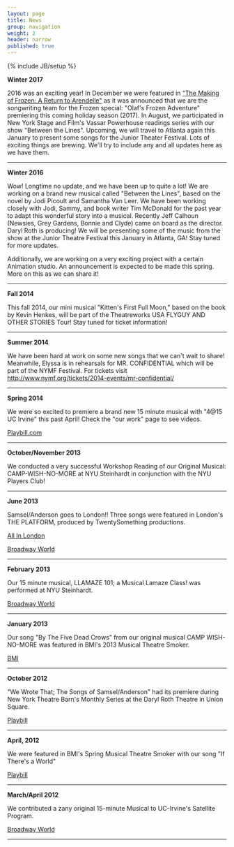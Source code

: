 ```yaml
---
layout: page
title: News
group: navigation
weight: 2
header: narrow
published: true
---
```



{% include JB/setup %}

**Winter 2017**

2016 was an exciting year! In December we were featured in ["The Making of Frozen: A Return to Arendelle"](http://abcnews.go.com/Entertainment/photos/video-making-frozen-return-arendelle-44133721) as it was announced that we are the songwriting team for the Frozen special: "Olaf's Frozen Adventure" premiering this coming holiday season (2017). In August, we participated in New York Stage and Film's Vassar Powerhouse readings series with our show "Between the Lines". Upcoming, we will travel to Atlanta again this January to present some songs for the Junior Theater Festival. Lots of exciting things are brewing. We'll try to include any and all updates here as we have them.

***

**Winter 2016**

Wow! Longtime no update, and we have been up to quite a lot! We are working on a brand new musical called "Between the Lines", based on the novel by Jodi Picoult and Samantha Van Leer. We have been working closely with Jodi, Sammy, and book writer Tim McDonald for the past year to adapt this wonderful story into a musical. Recently Jeff Calhoun (Newsies, Grey Gardens, Bonnie and Clyde) came on board as the director. Daryl Roth is producing! We will be presenting some of the music from the show at the Junior Theatre Festival this January in Atlanta, GA! Stay tuned for more updates. 

Additionally, we are working on a very exciting project with a certain Animation studio. An announcement is expected to be made this spring. More on this as we can share it!

***

**Fall 2014**

This fall 2014, our mini musical "Kitten's First Full Moon," based on the book by Kevin Henkes, will be part of the Theatreworks USA FLYGUY AND OTHER STORIES Tour! Stay tuned for ticket information!

***

**Summer 2014**

We have been hard at work on some new songs that we can't wait to share! Meanwhile, Elyssa is in rehearsals for MR. CONFIDENTIAL which will be part of the NYMF Festival. For tickets visit http://www.nymf.org/tickets/2014-events/mr-confidential/

***

**Spring 2014**

We were so excited to premiere a brand new 15 minute musical with "4@15 UC Irvine" this past April! Check the "our work" page to see videos.

[Playbill.com](http://www.playbill.com/news/article/190109-Fifteen-Minute-Musicals-Featuring-Work-of-Kate-Anderson-Elyssa-Samsel-Caleb-Hoyer-and-More-Will-Be-Held-April-18-19)

***

**October/November 2013**

We conducted a very successful Workshop Reading of our Original Musical: CAMP-WISH-NO-MORE at NYU Steinhardt in conjunction with the NYU Players Club!

***

**June 2013**

Samsel/Anderson goes to London!! Three songs were featured in London's THE PLATFORM, produced by TwentySomething productions.

[All In London](http://www.allinlondon.co.uk/whats-on.php?event=106396)

[Broadway World](http://westend.broadwayworld.com/article/SMASH-Composer-Drew-Gasparini-and-Twentysomething-to-Kick-Off-PLATFORM-LDN-Concert-Series-June-9-20130529)

***

**February 2013**

Our 15 minute musical, LLAMAZE 101; a Musical Lamaze Class! was performed at NYU Steinhardt.

[Broadway World](http://broadwayworld.com/article/NYU-Steinhardts-415-Four-New-Fifteen-Minute-Musicals-Set-for-22-3-20130201)

***

**January 2013**

Our song "By The Five Dead Crows" from our original musical CAMP WISH-NO-MORE was featured in BMI's 2013 Musical Theatre Smoker.

[BMI](http://www.bmi.com/photos/entry/559685)

***

**October 2012**

"We Wrote That; The Songs of Samsel/Anderson" had its premiere during New York Theatre Barn's Monthly Series at the Daryl Roth Theatre in Union Square. 

[Playbill](http://www.playbill.com/news/article/171025-NYTB-Concert-to-Showcase-Songs-by-Elyssa-Samsel-Kate-Anderson-Julian-Blackmore-and-More)

***

**April, 2012**

We were featured in BMI's Spring Musical Theatre Smoker with our song "If There's a World" 

[Playbill](http://www.playbill.com/news/article/165262-Amy-Justman-Donna-Vivino-Jason-Patrick-Sands-and-More-Will-Perform-at-BMIs-Smoker-Showcase)

***

**March/April 2012**

We contributed a zany original 15-minute Musical to UC-Irvine's Satellite Program.

[Broadway World](http://broadwayworld.com/article/415-4-NEW-15-MINUTE-MUSICALS-Set-for-Friday-Show-Include-WHO-WANTS-TO-BE-ADOPTED-Irving-CA-20120417)

***
